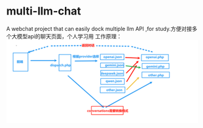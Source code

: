 # multi-llm-chat
A webchat project that can easily dock multiple llm API ,for study.方便对接多个大模型api的聊天页面，个人学习用
工作原理：![image](PixPin_2025-07-01_17-14-59.png)
